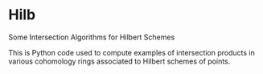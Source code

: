 # Hilb
Some Intersection Algorithms for Hilbert Schemes

This is Python code used to compute examples of intersection products in various cohomology rings associated to Hilbert schemes of points.
